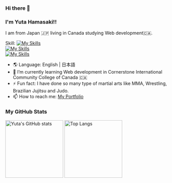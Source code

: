 ### Hi there 👋
### I'm Yuta Hamasaki!! 
I am from Japan 🇯🇵 living in Canada studying Web development🇨🇦.

Skill:
[![My Skills](https://skillicons.dev/icons?i=html,css,js,ts,&theme=light)](https://github.com/yuta-hamasaki) <br/>
[![My Skills](https://skillicons.dev/icons?i=react,nextjs,nodejs,express,ejs,redux,tailwind,sass,bootstrap&theme=light)](https://github.com/yuta-hamasaki) <br/>
[![My Skills](https://skillicons.dev/icons?i=git,firebase,supabase,prisma,postgres,mongodb&theme=light)](https://github.com/yuta-hamasaki) <br/>

- 🌎 Language: English | 日本語 
- 🌱 I’m currently learning Web development in Cornerstone International Community College of Canada 🇨🇦
- ⚡ Fun fact: I have done so many type of martial arts like MMA, Wrestling, Brazilian Jujitsu and Judo.
- 📫 How to reach me: [My Portfolio](https://yuta-hamasaki.vercel.app)

### My GitHub Stats
<div align="left"> 
  <img src="https://github-readme-stats.vercel.app/api?username=yuta-hamasaki&show_icons=true&hide=&count_private=true&hide_border=true&show_icons=true&theme=tokyonight" alt="Yuta's GitHub stats" height="180px"　/>
  <img alt="Top Langs" height="180px" src="https://github-readme-stats.vercel.app/api/top-langs/?username=yuta-hamasaki&layout=compact&count_private=true&show_icons=true&theme=tokyonight" />
</div>
